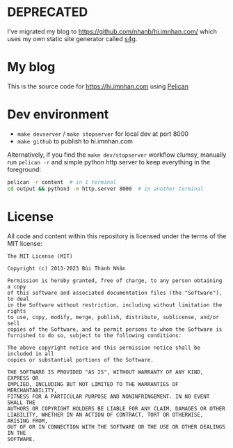 # DEPRECATED

I've migrated my blog to https://github.com/nhanb/hi.imnhan.com/ which uses my
own static site generator called [s4g](https://github.com/nhanb/s4g).

# My blog

This is the source code for https://hi.imnhan.com using
[Pelican](http://github.com/getpelican/pelican)

# Dev environment

- `make devserver` / `make stopserver` for local dev at port 8000
- `make github` to publish to hi.imnhan.com

Alternatively, if you find the `make dev/stopserver` workflow clumsy, manually run `pelican -r` and
simple python http server to keep everything in the foreground:

```sh
pelican -r content  # in 1 terminal
cd output && python3 -m http.server 8000  # in another terminal
```


# License

All code and content within this repository is licensed under the terms of the MIT license:

```
The MIT License (MIT)

Copyright (c) 2013-2023 Bùi Thành Nhân

Permission is hereby granted, free of charge, to any person obtaining a copy
of this software and associated documentation files (the "Software"), to deal
in the Software without restriction, including without limitation the rights
to use, copy, modify, merge, publish, distribute, sublicense, and/or sell
copies of the Software, and to permit persons to whom the Software is
furnished to do so, subject to the following conditions:

The above copyright notice and this permission notice shall be included in all
copies or substantial portions of the Software.

THE SOFTWARE IS PROVIDED "AS IS", WITHOUT WARRANTY OF ANY KIND, EXPRESS OR
IMPLIED, INCLUDING BUT NOT LIMITED TO THE WARRANTIES OF MERCHANTABILITY,
FITNESS FOR A PARTICULAR PURPOSE AND NONINFRINGEMENT. IN NO EVENT SHALL THE
AUTHORS OR COPYRIGHT HOLDERS BE LIABLE FOR ANY CLAIM, DAMAGES OR OTHER
LIABILITY, WHETHER IN AN ACTION OF CONTRACT, TORT OR OTHERWISE, ARISING FROM,
OUT OF OR IN CONNECTION WITH THE SOFTWARE OR THE USE OR OTHER DEALINGS IN THE
SOFTWARE.
```
